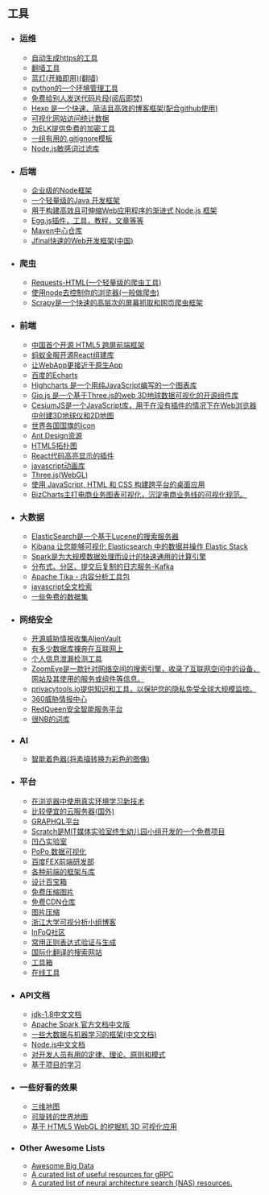 ## 工具

- ### 运维
    + [自动生成https的工具](https://certbot.eff.org/)
    + [翻墙工具](https://github.com/XX-net/XX-Net)
    + [蓝灯(开箱即用)(翻墙)](https://github.com/getlantern/download)
    + [python的一个环境管理工具](https://github.com/pypa/pipenv)
    + [免费给别人发送代码片段(阅后即焚)](https://privatebin.net)
    + [Hexo 是一个快速、简洁且高效的博客框架(配合github使用)](https://hexo.io/zh-cn/)
    + [可视化网站访问统计数据](http://clustrmaps.com/)
    + [为ELK提供免费的加密工具](https://search-guard.com/)
    + [一组有用的.gitignore模板](https://github.com/github/gitignore)
    + [Node.js敏感词过滤库](https://github.com/pyloque/fastscan)

- ### 后端
    + [企业级的Node框架](https://eggjs.org/)
    + [一个轻量级的Java 开发框架](https://spring.io/)
    + [用于构建高效且可伸缩Web应用程序的渐进式 Node.js 框架](https://nestjs.com/)
    + [Egg.js插件，工具，教程，文章等等](https://github.com/eggjs/awesome-egg)
    + [Maven中心仓库](https://mvnrepository.com/)
    + [Jfinal快速的Web开发框架(中国)](https://www.jfinal.com/doc)

- ### 爬虫
    + [Requests-HTML(一个轻量级的爬虫工具)](https://github.com/kennethreitz/requests-html)
    + [使用node去控制你的浏览器(一般做爬虫)](https://zhaoqize.github.io/puppeteer-api-zh_CN/#/?id=%E6%A6%82%E8%BF%B0)
    + [Scrapy是一个快速的高层次的屏幕抓取和网页爬虫框架](http://www.scrapyd.cn/)

- ### 前端
    + [中国首个开源 HTML5 跨屏前端框架](http://amazeui.org/)
    + [蚂蚁金服开源React组建库](https://ant.design/)
    + [让WebApp更接近于原生App](https://lavas.baidu.com/pwa)
    + [百度的Echarts](http://www.echartsjs.com/index.html)
    + [Highcharts 是一个用纯JavaScript编写的一个图表库](https://www.highcharts.com/)
    + [Gio.js 是一个基于Three.js的web 3D地球数据可视化的开源组件库](https://github.com/syt123450/giojs/blob/master/README_zh.md)
    + [CesiumJS是一个JavaScript库，用于在没有插件的情况下在Web浏览器中创建3D地球仪和2D地图](https://github.com/AnalyticalGraphicsInc/cesium)
    + [世界各国国旗的icon](https://github.com/lafeber/world-flags-sprite)
    + [Ant Design资源](https://github.com/websemantics/awesome-ant-design)
    + [HTML5拓扑图](http://visjs.org/)
    + [React代码高亮显示的插件](https://github.com/conorhastings/react-syntax-highlighter)
    + [javascript动画库](https://createjs.com/)
    + [Three.js(WebGL)](https://threejs.org/)
    + [使用 JavaScript, HTML 和 CSS 构建跨平台的桌面应用](https://electronjs.org/)
    + [BizCharts主打电商业务图表可视化，沉淀电商业务线的可视化规范。](https://github.com/alibaba/BizCharts)

- ### 大数据
    + [ElasticSearch是一个基于Lucene的搜索服务器](https://elasticsearch.cn/book/elasticsearch_definitive_guide_2.x/)
    + [Kibana 让您能够可视化 Elasticsearch 中的数据并操作 Elastic Stack](https://www.elastic.co/cn/products/kibana)
    + [Spark是为大规模数据处理而设计的快速通用的计算引擎](http://spark.apache.org/)
    + [分布式、分区、提交后复制的日志服务-Kafka](http://kafkadoc.beanmr.com/010_getting_started/01_introduction_cn.html)
    + [Apache Tika - 内容分析工具包](https://tika.apache.org/)
    + [javascript全文检索](https://github.com/olivernn/lunr.js/)
    + [一些免费的数据集](https://skymind.ai/wiki/open-datasets)

- ### 网络安全
    + [开源威胁情报收集AlienVault](https://otx.alienvault.com/)
    + [有多少数据库裸奔在互联网上](https://www.shodan.io/)
    + [个人信息泄漏检测工具](https://monitor.firefox.com/)
    + [ZoomEye是一款针对网络空间的搜索引擎，收录了互联网空间中的设备、网站及其使用的服务或组件等信息。](https://www.zoomeye.org/)
    + [privacytools.io提供知识和工具，以保护您的隐私免受全球大规模监控。](https://www.privacytools.io/)
    + [360威胁情报中心](https://ti.360.net/)
    + [RedQueen安全智能服务平台](https://redqueen.tj-un.com/IntelHome.html)
    + [很NB的词库](https://github.com/fighting41love/funNLP)

- ### AI
    + [智能着色器(将素描转换为彩色的图像)](https://s2p.moe/)

- ### 平台
    + [在浏览器中使用真实环境学习新技术](https://www.katacoda.com/)
    + [比较便宜的云服务器(国外)](https://www.digitalocean.com/)
    + [GRAPHQL平台](https://www.apollographql.com/docs/)
    + [Scratch是MIT媒体实验室终生幼儿园小组开发的一个免费项目](https://scratch.mit.edu/)
    + [凹凸实验室](https://aotu.io/)
    + [PoPo 数据可视化](http://www.popodv.com/)
    + [百度FEX前端研发部](http://fex.baidu.com/)
    + [各种前端的框架与库](https://www.awesomes.cn/)
    + [设计百宝箱](https://uirush.com/)
    + [免费压缩图片](https://tinypng.com/)
    + [免费CDN仓库](http://www.staticfile.org/)
    + [图片压缩](https://squoosh.app/)
    + [浙江大学可视分析小组博客](http://www.cad.zju.edu.cn/home/vagblog/)
    + [InFoQ社区](https://www.infoq.cn/)
    + [常用正则表达式验证与生成](http://tools.jb51.net/regex/create_reg)
    + [国际化翻译的搜索网站](https://i18ns.com/)
    + [工具箱](http://www.atoolbox.net/)
    + [在线工具](https://tool.oschina.net/)

- ### API文档
    + [jdk-1.8中文文档](https://blog.fondme.cn/apidoc/jdk-1.8-youdao/)
    + [Apache Spark 官方文档中文版](https://github.com/apachecn/spark-doc-zh)
    + [一些大数据与机器学习的框架(中文文档)](http://cwiki.apachecn.org/spacedirectory/view.action)
    + [Node.js中文文档](http://nodejs.cn/api/)
    + [对开发人员有用的定律、理论、原则和模式](https://github.com/nusr/hacker-laws-zh)
    + [基于项目的学习](https://github.com/tuvtran/project-based-learning)

- ### 一些好看的效果
    + [三维地图](http://globe.cid.harvard.edu/)
    + [可旋转的世界地图](http://launchit.shanemielke.com/)
    + [基于 HTML5 WebGL 的挖掘机 3D 可视化应用](http://www.hightopo.com/demo/ht-excavator/)

- ### Other Awesome Lists
    + [Awesome Big Data](https://github.com/onurakpolat/awesome-bigdata)
    + [A curated list of useful resources for gRPC](https://github.com/grpc-ecosystem/awesome-grpc)
    + [A curated list of neural architecture search (NAS) resources.](https://github.com/D-X-Y/Awesome-NAS)